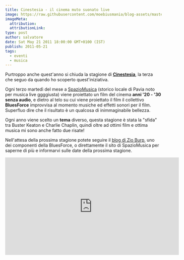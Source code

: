 ```yaml
---
title: Cinestesia - il cinema muto suonato live
image: https://raw.githubusercontent.com/moebiusmania/blog-assets/master/images/2011/10580782_1510345499210909_9183605874042474376_o.jpg
imageMeta:
  attribution:
  attributionLink:
type: post
author: salvatore
date: Sat May 21 2011 18:00:00 GMT+0100 (IST)
publish: 2011-05-21
tags:
  - eventi
  - musica
---
```


Purtroppo anche quest'anno si chiuda la stagione di **[Cinestesia](https://www.facebook.com/cinestesia.pavia)**, la terza che seguo da quando ho scoperto quest'iniziativa.

Ogni terzo martedì del mese a [SpazioMusica](http://www.spaziomusicapavia.it/) (storico locale di Pavia noto per musica live ggggiusta) viene proiettato un film del cinema **anni '20 - '30 senza audio**, e dietro al telo su cui viene proiettato il film il collettivo **BluesForce** improvvisa al momento musiche ed effetti sonori per il film. Superfluo dire che il risultato è un qualcosa di inimmaginabile bellezza.

Ogni anno viene scelto un **tema** diverso, questa stagione è stata la "sfida" tra Buster Keaton e Charlie Chaplin, quindi oltre ad ottimi film e ottima musica mi sono anche fatto due risate!

Nell'attesa della prossima stagione potete seguire il [blog di Zio Burp](http://www.zioburp.net/), uno dei componenti della BluesForce, o direttamente il sito di SpazioMusica per saperne di più e informarvi sulle date della prossima stagione.

<iframe width="560" height="315" src="https://www.youtube.com/embed/JnOmGNCtAek" frameborder="0" allowfullscreen></iframe>
